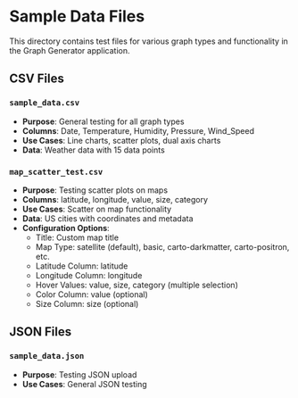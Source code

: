 # Sample Data Files

This directory contains test files for various graph types and functionality in the Graph Generator application.

## CSV Files

### `sample_data.csv`
- **Purpose**: General testing for all graph types
- **Columns**: Date, Temperature, Humidity, Pressure, Wind_Speed
- **Use Cases**: Line charts, scatter plots, dual axis charts
- **Data**: Weather data with 15 data points

### `map_scatter_test.csv`
- **Purpose**: Testing scatter plots on maps
- **Columns**: latitude, longitude, value, size, category
- **Use Cases**: Scatter on map functionality
- **Data**: US cities with coordinates and metadata
- **Configuration Options**:
  - Title: Custom map title
  - Map Type: satellite (default), basic, carto-darkmatter, carto-positron, etc.
  - Latitude Column: latitude
  - Longitude Column: longitude
  - Hover Values: value, size, category (multiple selection)
  - Color Column: value (optional)
  - Size Column: size (optional)

## JSON Files
### `sample_data.json`
- **Purpose**: Testing JSON upload
- **Use Cases**: General JSON testing
